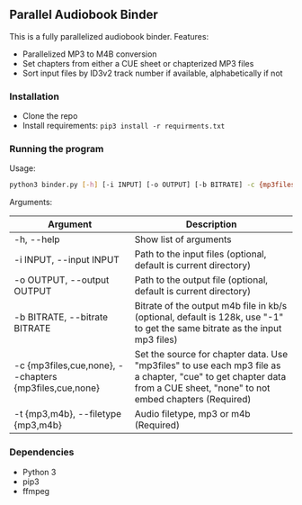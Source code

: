 ## Parallel Audiobook Binder
This is a fully parallelized audiobook binder.
Features:
- Parallelized MP3 to M4B conversion
- Set chapters from either a CUE sheet or chapterized MP3 files
- Sort input files by ID3v2 track number if available, alphabetically if not

### Installation
- Clone the repo
- Install requirements: `pip3 install -r requirments.txt`

### Running the program
Usage: 
```bash
python3 binder.py [-h] [-i INPUT] [-o OUTPUT] [-b BITRATE] -c {mp3files,cue,none} -t {mp3,m4b}
```

Arguments:

|Argument|Description|
|---|---|
|-h, --help|Show list of arguments|
|-i INPUT, --input INPUT|Path to the input files (optional, default is current directory)|
|-o OUTPUT, --output OUTPUT|Path to the output file (optional, default is current directory)|
|-b BITRATE, --bitrate BITRATE|Bitrate of the output m4b file in kb/s (optional, default is 128k, use "-1" to get the same bitrate as the input mp3 files)|
|-c {mp3files,cue,none}, --chapters {mp3files,cue,none}|Set the source for chapter data. Use "mp3files" to use each mp3 file as a chapter, "cue" to get chapter data from a CUE sheet, "none" to not embed chapters (Required)|
|-t {mp3,m4b}, --filetype {mp3,m4b}|Audio filetype, mp3 or m4b (Required)|

### Dependencies
- Python 3
- pip3
- ffmpeg

